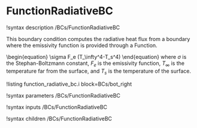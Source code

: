 # FunctionRadiativeBC

!syntax description /BCs/FunctionRadiativeBC

This boundary condition computes the radiative heat flux from a boundary where the
emissivity function is provided through a Function.

\begin{equation}
 \sigma F_e (T_\infty^4-T_s^4)
\end{equation}
where $\sigma$ is the Stephan-Boltzmann constant, $F_e$ is the emissivity function,
$T_\infty$ is the temperature far from the surface, and $T_s$ is the temperature of
the surface.

!listing function_radiative_bc.i block=BCs/bot_right

!syntax parameters /BCs/FunctionRadiativeBC

!syntax inputs /BCs/FunctionRadiativeBC

!syntax children /BCs/FunctionRadiativeBC
